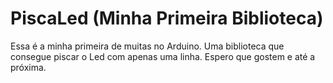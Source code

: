 # PiscaLed (Minha Primeira Biblioteca)

Essa é a minha primeira de muitas no Arduino. Uma biblioteca que consegue piscar o Led com apenas uma linha. Espero que gostem e até a próxima.
